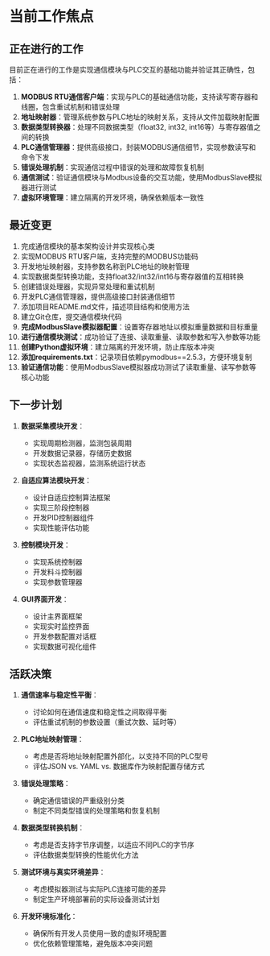 # 当前工作焦点

## 正在进行的工作

目前正在进行的工作是实现通信模块与PLC交互的基础功能并验证其正确性，包括：

1. **MODBUS RTU通信客户端**：实现与PLC的基础通信功能，支持读写寄存器和线圈，包含重试机制和错误处理
2. **地址映射器**：管理系统参数与PLC地址的映射关系，支持从文件加载映射配置
3. **数据类型转换器**：处理不同数据类型（float32, int32, int16等）与寄存器值之间的转换
4. **PLC通信管理器**：提供高级接口，封装MODBUS通信细节，实现参数读写和命令下发
5. **错误处理机制**：实现通信过程中错误的处理和故障恢复机制
6. **通信测试**：验证通信模块与Modbus设备的交互功能，使用ModbusSlave模拟器进行测试
7. **虚拟环境管理**：建立隔离的开发环境，确保依赖版本一致性

## 最近变更

1. 完成通信模块的基本架构设计并实现核心类
2. 实现MODBUS RTU客户端，支持完整的MODBUS功能码
3. 开发地址映射器，支持参数名称到PLC地址的映射管理
4. 实现数据类型转换功能，支持float32/int32/int16与寄存器值的互相转换
5. 创建错误处理器，实现异常处理和重试机制
6. 开发PLC通信管理器，提供高级接口封装通信细节
7. 添加项目README.md文件，描述项目结构和使用方法
8. 建立Git仓库，提交通信模块代码
9. **完成ModbusSlave模拟器配置**：设置寄存器地址以模拟重量数据和目标重量
10. **进行通信模块测试**：成功验证了连接、读取重量、读取参数和写入参数等功能
11. **创建Python虚拟环境**：建立隔离的开发环境，防止库版本冲突
12. **添加requirements.txt**：记录项目依赖pymodbus==2.5.3，方便环境复制
13. **验证通信功能**：使用ModbusSlave模拟器成功测试了读取重量、读写参数等核心功能

## 下一步计划

1. **数据采集模块开发**：
   - 实现周期检测器，监测包装周期
   - 开发数据记录器，存储历史数据
   - 实现状态监视器，监测系统运行状态

2. **自适应算法模块开发**：
   - 设计自适应控制算法框架
   - 实现三阶段控制器
   - 开发PID控制器组件
   - 实现性能评估功能

3. **控制模块开发**：
   - 实现系统控制器
   - 开发料斗控制器
   - 实现参数管理器

4. **GUI界面开发**：
   - 设计主界面框架
   - 实现实时监控界面
   - 开发参数配置对话框
   - 实现数据可视化组件

## 活跃决策

1. **通信速率与稳定性平衡**：
   - 讨论如何在通信速度和稳定性之间取得平衡
   - 评估重试机制的参数设置（重试次数、延时等）

2. **PLC地址映射管理**：
   - 考虑是否将地址映射配置外部化，以支持不同的PLC型号
   - 评估JSON vs. YAML vs. 数据库作为映射配置存储方式

3. **错误处理策略**：
   - 确定通信错误的严重级别分类
   - 制定不同类型错误的处理策略和恢复机制

4. **数据类型转换机制**：
   - 考虑是否支持字节序调整，以适应不同PLC的字节序
   - 评估数据类型转换的性能优化方法

5. **测试环境与真实环境差异**：
   - 考虑模拟器测试与实际PLC连接可能的差异
   - 制定生产环境部署前的实际设备测试计划
   
6. **开发环境标准化**：
   - 确保所有开发人员使用一致的虚拟环境配置
   - 优化依赖管理策略，避免版本冲突问题 